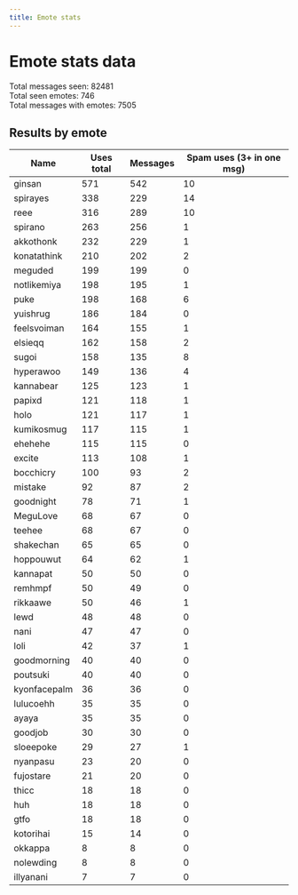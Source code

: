 ```yaml
---
title: Emote stats
---
```

# Emote stats data

Total messages seen: 82481  
Total seen emotes: 746  
Total messages with emotes: 7505

## Results by emote

Name | Uses total | Messages | Spam uses (3+ in one msg)
-----|------------|----------|--------------------------
ginsan | 571 | 542 | 10
spirayes | 338 | 229 | 14
reee | 316 | 289 | 10
spirano | 263 | 256 | 1
akkothonk | 232 | 229 | 1
konatathink | 210 | 202 | 2
meguded | 199 | 199 | 0
notlikemiya | 198 | 195 | 1
puke | 198 | 168 | 6
yuishrug | 186 | 184 | 0
feelsvoiman | 164 | 155 | 1
elsieqq | 162 | 158 | 2
sugoi | 158 | 135 | 8
hyperawoo | 149 | 136 | 4
kannabear | 125 | 123 | 1
papixd | 121 | 118 | 1
holo | 121 | 117 | 1
kumikosmug | 117 | 115 | 1
ehehehe | 115 | 115 | 0
excite | 113 | 108 | 1
bocchicry | 100 | 93 | 2
mistake | 92 | 87 | 2
goodnight | 78 | 71 | 1
MeguLove | 68 | 67 | 0
teehee | 68 | 67 | 0
shakechan | 65 | 65 | 0
hoppouwut | 64 | 62 | 1
kannapat | 50 | 50 | 0
remhmpf | 50 | 49 | 0
rikkaawe | 50 | 46 | 1
lewd | 48 | 48 | 0
nani | 47 | 47 | 0
loli | 42 | 37 | 1
goodmorning | 40 | 40 | 0
poutsuki | 40 | 40 | 0
kyonfacepalm | 36 | 36 | 0
lulucoehh | 35 | 35 | 0
ayaya | 35 | 35 | 0
goodjob | 30 | 30 | 0
sloeepoke | 29 | 27 | 1
nyanpasu | 23 | 20 | 0
fujostare | 21 | 20 | 0
thicc | 18 | 18 | 0
huh | 18 | 18 | 0
gtfo | 18 | 18 | 0
kotorihai | 15 | 14 | 0
okkappa | 8 | 8 | 0
nolewding | 8 | 8 | 0
illyanani | 7 | 7 | 0
